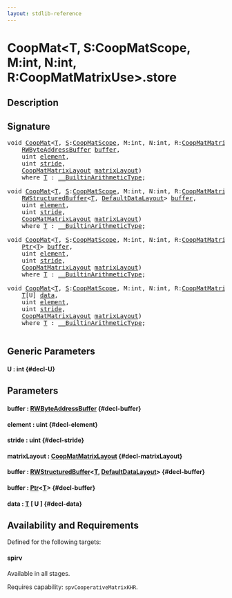 ```yaml
---
layout: stdlib-reference
---
```


# CoopMat\<T, S:CoopMatScope, M:int, N:int, R:CoopMatMatrixUse\>\.store

## Description





## Signature 

<pre>
<span class="code_keyword">void</span> <a href="/stdlib-reference/types/coopmat-04/index" class="code_type">CoopMat</a>&lt;<a href="/stdlib-reference/types/coopmat-04/index#typeparam-T" class="code_type">T</a>, <a href="/stdlib-reference/types/coopmat-04/index#decl-S" class="code_var">S</a>:<a href="/stdlib-reference/types/coopmatscope-047/index" class="code_type">CoopMatScope</a>, M:<span class="code_keyword">int</span>, N:<span class="code_keyword">int</span>, R:<a href="/stdlib-reference/types/coopmatmatrixuse-047d/index" class="code_type">CoopMatMatrixUse</a>&gt;.<a href="/stdlib-reference/types/coopmat-04/store">store</a>(
    <a href="/stdlib-reference/types/rwbyteaddressbuffer-0126d/index" class="code_type">RWByteAddressBuffer</a> <a href="/stdlib-reference/types/coopmat-04/store#decl-buffer" class="code_param">buffer</a>,
    <span class="code_keyword">uint</span> <a href="/stdlib-reference/types/coopmat-04/store#decl-element" class="code_param">element</a>,
    <span class="code_keyword">uint</span> <a href="/stdlib-reference/types/coopmat-04/store#decl-stride" class="code_param">stride</a>,
    <a href="/stdlib-reference/types/coopmatmatrixlayout-047d/index" class="code_type">CoopMatMatrixLayout</a> <a href="/stdlib-reference/types/coopmat-04/store#decl-matrixLayout" class="code_param">matrixLayout</a>)
    <span class='code_keyword'>where</span> <a href="/stdlib-reference/types/coopmat-04/index#typeparam-T" class="code_type">T</a> : <a href="/stdlib-reference/interfaces/0_builtinarithmetictype-029j/index" class="code_type">__BuiltinArithmeticType</a>;

<span class="code_keyword">void</span> <a href="/stdlib-reference/types/coopmat-04/index" class="code_type">CoopMat</a>&lt;<a href="/stdlib-reference/types/coopmat-04/index#typeparam-T" class="code_type">T</a>, <a href="/stdlib-reference/types/coopmat-04/index#decl-S" class="code_var">S</a>:<a href="/stdlib-reference/types/coopmatscope-047/index" class="code_type">CoopMatScope</a>, M:<span class="code_keyword">int</span>, N:<span class="code_keyword">int</span>, R:<a href="/stdlib-reference/types/coopmatmatrixuse-047d/index" class="code_type">CoopMatMatrixUse</a>&gt;.<a href="/stdlib-reference/types/coopmat-04/store">store</a>(
    <a href="/stdlib-reference/types/rwstructuredbuffer-012c/index" class="code_type">RWStructuredBuffer</a>&lt;<a href="/stdlib-reference/types/coopmat-04/index#typeparam-T" class="code_type">T</a>, <a href="/stdlib-reference/types/defaultdatalayout-07b/index" class="code_type">DefaultDataLayout</a>&gt; <a href="/stdlib-reference/types/coopmat-04/store#decl-buffer" class="code_param">buffer</a>,
    <span class="code_keyword">uint</span> <a href="/stdlib-reference/types/coopmat-04/store#decl-element" class="code_param">element</a>,
    <span class="code_keyword">uint</span> <a href="/stdlib-reference/types/coopmat-04/store#decl-stride" class="code_param">stride</a>,
    <a href="/stdlib-reference/types/coopmatmatrixlayout-047d/index" class="code_type">CoopMatMatrixLayout</a> <a href="/stdlib-reference/types/coopmat-04/store#decl-matrixLayout" class="code_param">matrixLayout</a>)
    <span class='code_keyword'>where</span> <a href="/stdlib-reference/types/coopmat-04/index#typeparam-T" class="code_type">T</a> : <a href="/stdlib-reference/interfaces/0_builtinarithmetictype-029j/index" class="code_type">__BuiltinArithmeticType</a>;

<span class="code_keyword">void</span> <a href="/stdlib-reference/types/coopmat-04/index" class="code_type">CoopMat</a>&lt;<a href="/stdlib-reference/types/coopmat-04/index#typeparam-T" class="code_type">T</a>, <a href="/stdlib-reference/types/coopmat-04/index#decl-S" class="code_var">S</a>:<a href="/stdlib-reference/types/coopmatscope-047/index" class="code_type">CoopMatScope</a>, M:<span class="code_keyword">int</span>, N:<span class="code_keyword">int</span>, R:<a href="/stdlib-reference/types/coopmatmatrixuse-047d/index" class="code_type">CoopMatMatrixUse</a>&gt;.<a href="/stdlib-reference/types/coopmat-04/store">store</a>(
    <a href="/stdlib-reference/types/ptr-0/index" class="code_type">Ptr</a>&lt;<a href="/stdlib-reference/types/coopmat-04/index#typeparam-T" class="code_type">T</a>&gt; <a href="/stdlib-reference/types/coopmat-04/store#decl-buffer" class="code_param">buffer</a>,
    <span class="code_keyword">uint</span> <a href="/stdlib-reference/types/coopmat-04/store#decl-element" class="code_param">element</a>,
    <span class="code_keyword">uint</span> <a href="/stdlib-reference/types/coopmat-04/store#decl-stride" class="code_param">stride</a>,
    <a href="/stdlib-reference/types/coopmatmatrixlayout-047d/index" class="code_type">CoopMatMatrixLayout</a> <a href="/stdlib-reference/types/coopmat-04/store#decl-matrixLayout" class="code_param">matrixLayout</a>)
    <span class='code_keyword'>where</span> <a href="/stdlib-reference/types/coopmat-04/index#typeparam-T" class="code_type">T</a> : <a href="/stdlib-reference/interfaces/0_builtinarithmetictype-029j/index" class="code_type">__BuiltinArithmeticType</a>;

<span class="code_keyword">void</span> <a href="/stdlib-reference/types/coopmat-04/index" class="code_type">CoopMat</a>&lt;<a href="/stdlib-reference/types/coopmat-04/index#typeparam-T" class="code_type">T</a>, <a href="/stdlib-reference/types/coopmat-04/index#decl-S" class="code_var">S</a>:<a href="/stdlib-reference/types/coopmatscope-047/index" class="code_type">CoopMatScope</a>, M:<span class="code_keyword">int</span>, N:<span class="code_keyword">int</span>, R:<a href="/stdlib-reference/types/coopmatmatrixuse-047d/index" class="code_type">CoopMatMatrixUse</a>&gt;.<a href="/stdlib-reference/types/coopmat-04/store">store</a>&lt;<a href="/stdlib-reference/types/coopmat-04/store#decl-U" class="code_var">U</a>:<span class="code_keyword">int</span>&gt;(
    <a href="/stdlib-reference/types/coopmat-04/index#typeparam-T" class="code_type">T</a>[U] <a href="/stdlib-reference/types/coopmat-04/store#decl-data" class="code_param">data</a>,
    <span class="code_keyword">uint</span> <a href="/stdlib-reference/types/coopmat-04/store#decl-element" class="code_param">element</a>,
    <span class="code_keyword">uint</span> <a href="/stdlib-reference/types/coopmat-04/store#decl-stride" class="code_param">stride</a>,
    <a href="/stdlib-reference/types/coopmatmatrixlayout-047d/index" class="code_type">CoopMatMatrixLayout</a> <a href="/stdlib-reference/types/coopmat-04/store#decl-matrixLayout" class="code_param">matrixLayout</a>)
    <span class='code_keyword'>where</span> <a href="/stdlib-reference/types/coopmat-04/index#typeparam-T" class="code_type">T</a> : <a href="/stdlib-reference/interfaces/0_builtinarithmetictype-029j/index" class="code_type">__BuiltinArithmeticType</a>;

</pre>

## Generic Parameters

#### U  : int {#decl-U}

## Parameters

#### buffer  : [RWByteAddressBuffer](/stdlib-reference/types/rwbyteaddressbuffer-0126d/index) {#decl-buffer}
#### element  : uint {#decl-element}
#### stride  : uint {#decl-stride}
#### matrixLayout  : [CoopMatMatrixLayout](/stdlib-reference/types/coopmatmatrixlayout-047d/index) {#decl-matrixLayout}
#### buffer  : [RWStructuredBuffer](/stdlib-reference/types/rwstructuredbuffer-012c/index)\<[T](/stdlib-reference/types/rwstructuredbuffer-012c/index#typeparam-T), [DefaultDataLayout](/stdlib-reference/types/defaultdatalayout-07b/index)\> {#decl-buffer}
#### buffer  : [Ptr](/stdlib-reference/types/ptr-0/index)\<[T](/stdlib-reference/types/ptr-0/index#typeparam-T)\> {#decl-buffer}
#### data  : [T](/stdlib-reference/types/coopmat-04/index#typeparam-T) \[ U \] {#decl-data}

## Availability and Requirements

Defined for the following targets:

#### spirv
Available in all stages.

Requires capability: `spvCooperativeMatrixKHR`.


